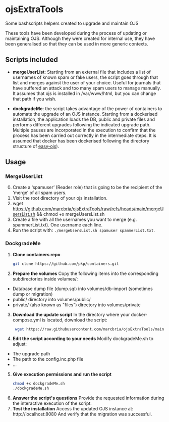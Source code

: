 # ojsExtraTools
Some bashscripts helpers created to upgrade and maintain OJS

These tools have been developed during the process of updating or maintaining OJS.
Although they were created for internal use, they have been generalised so that they can be used in more generic contexts.

## Scripts included

- **mergeUserList**: Starting from an external file that includes a list of usernames of known spam or fake users, the script goes through that list and merges against the user of your choice. Useful for journals that have suffered an attack and too many spam users to manage manually. It assumes that ojs is installed in /var/www/html, but you can change that path if you wish.

- **dockgradeMe**: the script takes advantage of the power of containers to automate the upgrade of an OJS instance. Starting from a dockerised installation, the application loads the DB, public and private files and performs different upgrades following the indicated upgrade path. Multiple pauses are incorporated in the execution to confirm that the process has been carried out correctly in the intermediate steps. It is assumed that docker has been dockerised following the directory structure of [easy-ojs](https://github.com/pkp/containers/blob/main/docs/easyOJS.md)).


## Usage

### MergeUserList

0. Create a ‘spamuser’ (Reader role) that is going to be the recipient of the ‘merge’ of all spam users.
1. Visit the root directory of your ojs installation.
2. wget https://github.com/marcbria/ojsExtraTools/raw/refs/heads/main/mergeUsersList.sh && chmod +x mergeUsersList.sh
3. Create a file with all the usernames you want to merge (e.g. spammerList.txt). One username each line.
4. Run the script with: `./mergeUsersList.sh spamuser spammerList.txt`.


### DockgradeMe

1. **Clone containers repo**  
   ```bash
   git clone https://github.com/pkp/containers.git
   ```
2. **Prepare the volumes**
Copy the following items into the corresponding subdirectories inside volumes/:
- Database dump file (dump.sql) into volumes/db-import (sometimes dump or migration)
- public/ directory into volumes/public/
- private/ (also known as "files") directory into volumes/private
3. **Download the update script**
In the directory where your docker-compose.yml is located, download the script:
   ```bash
    wget https://raw.githubusercontent.com/marcbria/ojsExtraTools/main/dockgradeMe.sh`
   ```
4. **Edit the script according to your needs**
Modify dockgradeMe.sh to adjust:
- The upgrade path
- The path to the config.inc.php file
- ...
5. **Give execution permissions and run the script**
   ```bash 
   chmod +x dockgradeMe.sh
   ./dockgradeMe.sh
   ```
6. **Answer the script's questions**
Provide the requested information during the interactive execution of the script.
7. **Test the installation**
Access the updated OJS instance at: http://localhost:8080
And verify that the migration was successful.
